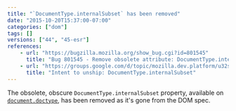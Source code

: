 ```yaml
---
title: "`DocumentType.internalSubset` has been removed"
date: "2015-10-20T15:37:00-07:00"
categories: ["dom"]
tags: []
versions: ["44", "45-esr"]
references:
    - url: "https://bugzilla.mozilla.org/show_bug.cgi?id=801545"
      title: "Bug 801545 - Remove obsolete attribute: DocumentType.internalSubset"
    - url: "https://groups.google.com/d/topic/mozilla.dev.platform/u32smeY40Xw/discussion"
      title: "Intent to unship: DocumentType.internalSubset"
---
```

The obsolete, obscure `DocumentType.internalSubset` property, available on [`document.doctype`](https://developer.mozilla.org/docs/Web/API/Document/doctype), has been removed as it's gone from the DOM spec.
